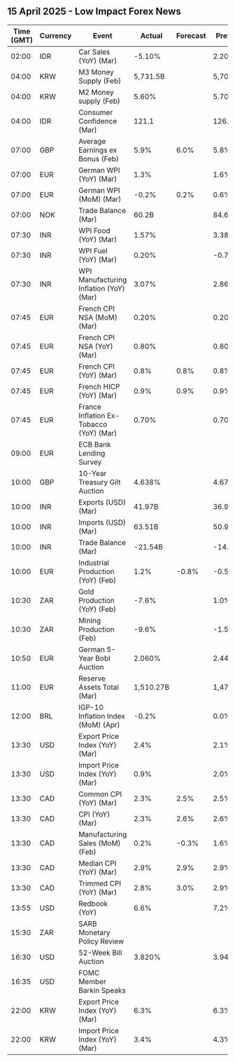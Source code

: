 ## 15 April 2025 - Low Impact Forex News

| Time (GMT) | Currency | Event | Actual | Forecast | Previous |
|------|----------|-------|--------|----------|----------|
| 02:00 | IDR | Car Sales (YoY) (Mar) | -5.10% |  | 2.20% |
| 04:00 | KRW | M3 Money Supply (Feb) | 5,731.5B |  | 5,706.7B |
| 04:00 | KRW | M2 Money supply (Feb) | 5.60% |  | 5.70% |
| 04:00 | IDR | Consumer Confidence (Mar) | 121.1 |  | 126.4 |
| 07:00 | GBP | Average Earnings ex Bonus (Feb) | 5.9% | 6.0% | 5.8% |
| 07:00 | EUR | German WPI (YoY) (Mar) | 1.3% |  | 1.6% |
| 07:00 | EUR | German WPI (MoM) (Mar) | -0.2% | 0.2% | 0.6% |
| 07:00 | NOK | Trade Balance (Mar) | 60.2B |  | 84.6B |
| 07:30 | INR | WPI Food (YoY) (Mar) | 1.57% |  | 3.38% |
| 07:30 | INR | WPI Fuel (YoY) (Mar) | 0.20% |  | -0.71% |
| 07:30 | INR | WPI Manufacturing Inflation (YoY) (Mar) | 3.07% |  | 2.86% |
| 07:45 | EUR | French CPI NSA (MoM) (Mar) | 0.20% |  | 0.20% |
| 07:45 | EUR | French CPI NSA (YoY) (Mar) | 0.80% |  | 0.80% |
| 07:45 | EUR | French CPI (YoY) (Mar) | 0.8% | 0.8% | 0.8% |
| 07:45 | EUR | French HICP (YoY) (Mar) | 0.9% | 0.9% | 0.9% |
| 07:45 | EUR | France Inflation Ex-Tobacco (YoY) (Mar) | 0.70% |  | 0.70% |
| 09:00 | EUR | ECB Bank Lending Survey |  |  |  |
| 10:00 | GBP | 10-Year Treasury Gilt Auction | 4.638% |  | 4.679% |
| 10:00 | INR | Exports (USD) (Mar) | 41.97B |  | 36.91B |
| 10:00 | INR | Imports (USD) (Mar) | 63.51B |  | 50.96B |
| 10:00 | INR | Trade Balance (Mar) | -21.54B |  | -14.05B |
| 10:00 | EUR | Industrial Production (YoY) (Feb) | 1.2% | -0.8% | -0.5% |
| 10:30 | ZAR | Gold Production (YoY) (Feb) | -7.6% |  | 1.0% |
| 10:30 | ZAR | Mining Production (Feb) | -9.6% |  | -1.5% |
| 10:50 | EUR | German 5-Year Bobl Auction | 2.060% |  | 2.440% |
| 11:00 | EUR | Reserve Assets Total (Mar) | 1,510.27B |  | 1,477.77B |
| 12:00 | BRL | IGP-10 Inflation Index (MoM) (Apr) | -0.2% |  | 0.0% |
| 13:30 | USD | Export Price Index (YoY) (Mar) | 2.4% |  | 2.1% |
| 13:30 | USD | Import Price Index (YoY) (Mar) | 0.9% |  | 2.0% |
| 13:30 | CAD | Common CPI (YoY) (Mar) | 2.3% | 2.5% | 2.5% |
| 13:30 | CAD | CPI (YoY) (Mar) | 2.3% | 2.6% | 2.6% |
| 13:30 | CAD | Manufacturing Sales (MoM) (Feb) | 0.2% | -0.3% | 1.6% |
| 13:30 | CAD | Median CPI (YoY) (Mar) | 2.9% | 2.9% | 2.9% |
| 13:30 | CAD | Trimmed CPI (YoY) (Mar) | 2.8% | 3.0% | 2.9% |
| 13:55 | USD | Redbook (YoY) | 6.6% |  | 7.2% |
| 15:30 | ZAR | SARB Monetary Policy Review |  |  |  |
| 16:30 | USD | 52-Week Bill Auction | 3.820% |  | 3.945% |
| 16:35 | USD | FOMC Member Barkin Speaks |  |  |  |
| 22:00 | KRW | Export Price Index (YoY) (Mar) | 6.3% |  | 6.3% |
| 22:00 | KRW | Import Price Index (YoY) (Mar) | 3.4% |  | 4.3% |
